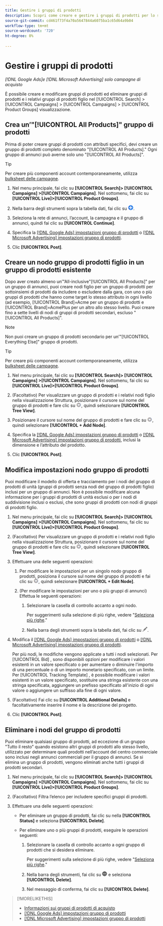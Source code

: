 ```yaml
---
title: Gestire i gruppi di prodotti
description: Scopri come creare e gestire i gruppi di prodotti per lo shopping nelle campagne di acquisto.
source-git-commit: cd461f73f4a70a5647844a6075ba1c65d64a9b04
workflow-type: tm+mt
source-wordcount: '720'
ht-degree: 0%

---
```


# Gestire i gruppi di prodotti

*[!DNL Google Ads]e [!DNL Microsoft Advertising] solo campagne di acquisto*

È possibile creare e modificare gruppi di prodotti ed eliminare gruppi di prodotti e i relativi gruppi di prodotti figlio nel [!UICONTROL Search] > [!UICONTROL Campaigns] > [!UICONTROL Campaigns] > [!UICONTROL Product Groups] visualizzazione.

## Crea un’&quot;[!UICONTROL All Products]&quot; gruppo di prodotti

Prima di poter creare gruppi di prodotti con attributi specifici, devi creare un gruppo di prodotti completo denominato &quot;[!UICONTROL All Products].&quot; Ogni gruppo di annunci può averne solo uno &quot;[!UICONTROL All Products]&quot;.

>[!TIP]
>
>Per creare più componenti account contemporaneamente, utilizza [bulksheet delle campagne](/help/search-social-commerce/campaign-management/bulksheets/bulksheet-about.md).

1. Nel menu principale, fai clic su **[!UICONTROL Search]> [!UICONTROL Campaigns] >[!UICONTROL Campaigns]**. Nel sottomenu, fai clic su **[!UICONTROL Live]>[!UICONTROL Product Groups]**.

1. Nella barra degli strumenti sopra la tabella dati, fai clic su ![Crea](/help/search-social-commerce/assets/add.png "Crea").

1. Seleziona la rete di annunci, l’account, la campagna e il gruppo di annunci, quindi fai clic su **[!UICONTROL Continue]**.

1. Specifica la [[!DNL Google Ads] impostazioni gruppo di prodotti](product-group-settings-google.md) o [[!DNL Microsoft Advertising] impostazioni gruppo di prodotti](product-group-settings-microsoft.md).

1. Clic **[!UICONTROL Post]**.

## Creare un nodo gruppo di prodotti figlio in un gruppo di prodotti esistente

Dopo aver creato almeno un’&quot;All-inclusive&quot;[!UICONTROL All Products]&quot; per un gruppo di annunci, puoi creare nodi figlio per un gruppo di prodotti per sottoinsiemi di prodotti da includere o escludere dalla gara, con uno o più gruppi di prodotti che hanno come target lo stesso attributo in ogni livello (ad esempio, [!UICONTROL Brand]=Acme per un gruppo di prodotti e [!UICONTROL Brand]=AcmePlus per un altro allo stesso livello. Puoi creare fino a sette livelli di nodi di gruppi di prodotti secondari, escluso &quot;[!UICONTROL All Products]&quot;.

>[!NOTE]
>
>Non puoi creare un gruppo di prodotti secondario per un’&quot;[!UICONTROL Everything Else]&quot; gruppo di prodotti.

>[!TIP]
>
>Per creare più componenti account contemporaneamente, utilizza [bulksheet delle campagne](/help/search-social-commerce/campaign-management/bulksheets/bulksheet-about.md).

1. Nel menu principale, fai clic su **[!UICONTROL Search]> [!UICONTROL Campaigns] >[!UICONTROL Campaigns]**. Nel sottomenu, fai clic su **[!UICONTROL Live]>[!UICONTROL Product Groups]**.

1. (Facoltativo) Per visualizzare un gruppo di prodotti e i relativi nodi figlio nella visualizzazione Struttura, posizionare il cursore sul nome del gruppo di prodotti e fare clic su ![Icona menu](/help/search-social-commerce/assets/arrow-dropdown-menu.png "Icona menu"), quindi selezionare **[!UICONTROL Tree View]**.

1. Posizionare il cursore sul nome del gruppo di prodotti e fare clic su ![Menu a discesa Freccia](/help/search-social-commerce/assets/arrow-dropdown-menu.png "Menu a discesa Freccia"), quindi selezionare **[!UICONTROL + Add Node]**.

1. Specifica la [[!DNL Google Ads] impostazioni gruppo di prodotti](product-group-settings-google.md) o [[!DNL Microsoft Advertising] impostazioni gruppo di prodotti](product-group-settings-microsoft.md), inclusi la dimensione e l’attributo del prodotto.

1. Clic **[!UICONTROL Post]**.

## Modifica impostazioni nodo gruppo di prodotti

Puoi modificare il modello di offerta e tracciamento per i nodi del gruppo di prodotti di unità (gruppi di prodotti senza nodi del gruppo di prodotti figlio) inclusi per un gruppo di annunci. Non è possibile modificare alcuna informazione per i gruppi di prodotti di unità esclusi o per i nodi di suddivisione inclusi o esclusi, che sono gruppi di prodotti con nodi di gruppi di prodotti figlio.

1. Nel menu principale, fai clic su **[!UICONTROL Search]> [!UICONTROL Campaigns] >[!UICONTROL Campaigns]**. Nel sottomenu, fai clic su **[!UICONTROL Live]>[!UICONTROL Product Groups]**.

1. (Facoltativo) Per visualizzare un gruppo di prodotti e i relativi nodi figlio nella visualizzazione Struttura, posizionare il cursore sul nome del gruppo di prodotti e fare clic su ![Icona menu](/help/search-social-commerce/assets/arrow-dropdown-menu.png "Icona menu"), quindi selezionare **[!UICONTROL Tree View]**.

1. Effettuare una delle seguenti operazioni:

   1. Per modificare le impostazioni per un singolo nodo gruppo di prodotti, posiziona il cursore sul nome del gruppo di prodotti e fai clic su ![Icona menu](/help/search-social-commerce/assets/arrow-dropdown-menu.png "Icona menu"), quindi selezionare **[!UICONTROL + Edit Node]**.

   1. (Per modificare le impostazioni per uno o più gruppi di annunci) Effettua le seguenti operazioni:

      1. Selezionare la casella di controllo accanto a ogni nodo.

         Per suggerimenti sulla selezione di più righe, vedere &quot;[Seleziona più righe](/help/search-social-commerce/common-tasks/navigation-editing-selection/multiple-rows-select.md).&quot;

      1. Nella barra degli strumenti sopra la tabella dati, fai clic su ![Modifica](/help/search-social-commerce/assets/edit.png "Modifica").

1. Modifica il [[!DNL Google Ads] impostazioni gruppo di prodotti](product-group-settings-google.md) o [[!DNL Microsoft Advertising] impostazioni gruppo di prodotti](product-group-settings-microsoft.md).

   Per più nodi, le modifiche vengono applicate a tutti i nodi selezionati. Per [!UICONTROL Bid] , sono disponibili opzioni per modificare i valori esistenti in un valore specificato o per aumentare o diminuire l&#39;importo di una percentuale o di un importo monetario specificato, con un limite. Per [!UICONTROL Tracking Template] , è possibile modificare i valori esistenti in un valore specificato, sostituire una stringa esistente con una stringa specificata, aggiungere un prefisso specificato all&#39;inizio di ogni valore o aggiungere un suffisso alla fine di ogni valore.

1. (Facoltativo) Fai clic su **[!UICONTROL Additional Details]** e facoltativamente inserire il nome e la descrizione del progetto.

1. Clic **[!UICONTROL Post]**.

## Eliminare i nodi del gruppo di prodotti

Puoi eliminare qualsiasi gruppo di prodotti, ad eccezione di un gruppo &quot;Tutto il resto&quot; quando esistono altri gruppi di prodotti allo stesso livello, utilizzato per determinare quali prodotti nell’account del centro commerciale sono inclusi negli annunci commerciali per il gruppo di annunci. Se si elimina un gruppo di prodotti, vengono eliminati anche tutti i gruppi di prodotti secondari.

1. Nel menu principale, fai clic su **[!UICONTROL Search]> [!UICONTROL Campaigns] >[!UICONTROL Campaigns]**. Nel sottomenu, fai clic su **[!UICONTROL Live]>[!UICONTROL Product Groups]**.

1. (Facoltativo) Filtra l’elenco per includere specifici gruppi di prodotti.

1. Effettuare una delle seguenti operazioni:

   * Per eliminare un gruppo di prodotti, fai clic su nella **[!UICONTROL Status]** e seleziona **[!UICONTROL Delete]**.

   * Per eliminare uno o più gruppi di prodotti, eseguire le operazioni seguenti:

      1. Selezionare la casella di controllo accanto a ogni gruppo di prodotti che si desidera eliminare.

         Per suggerimenti sulla selezione di più righe, vedere &quot;[Seleziona più righe](/help/search-social-commerce/common-tasks/navigation-editing-selection/multiple-rows-select.md).&quot;

      1. Nella barra degli strumenti, fai clic su ![Altro](/help/search-social-commerce/assets/more.png "Altro") e seleziona **[!UICONTROL Delete]**.

      1. Nel messaggio di conferma, fai clic su **[!UICONTROL Delete]**.

>[!MORELIKETHIS]
>
>* [Informazioni sui gruppi di prodotti di acquisto](product-group-about.md)
>* [[!DNL Google Ads] impostazioni gruppo di prodotti](product-group-settings-google.md)
>* [[!DNL Microsoft Advertising] impostazioni gruppo di prodotti](product-group-settings-microsoft.md)

